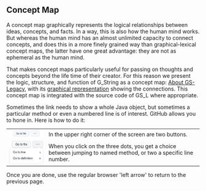 
## Concept  Map ##
A concept map graphically represents the logical relationships between ideas, concepts, and facts. In a way, this is also how the human mind works. But whereas the human mind has an almost unlimited capacity to connect concepts, and does this in a more finely grained way than graphical-lexical concept maps, the latter have one great advantage: they are not as ephemeral as the human mind.

That makes concept maps particularly useful for passing on thoughts and concepts beyond the life time of their creator.  For this reason we present the logic, structure, and function of G_String as a concept map: [About GS-Legacy](About.md), with its [graphical representation](img/map.png) showing the connections. This concept map is integrated with the source code of GS_L where appropriate.

Sometimes the link needs to show a whole Java object, but sometimes a particular method or even a numbered line is of interest.  GitHub  allows you to hone in. Here is how to do it: 


|                        |               |
| ---------------------- | ------------- |
|<img src="img/button.png">   | In the upper right corner of the screen are two buttons​.  |
|<img src="img/choice.png">   | When you click on the three dots, you get a choice between jumping to named method, or two a specific line number.  | 


Once you are done, use the regular browser 'left arrow' to return to the previous page.

```




